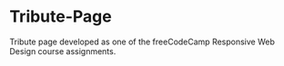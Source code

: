 # Tribute-Page
Tribute page developed as one of the freeCodeCamp Responsive Web Design course assignments.
